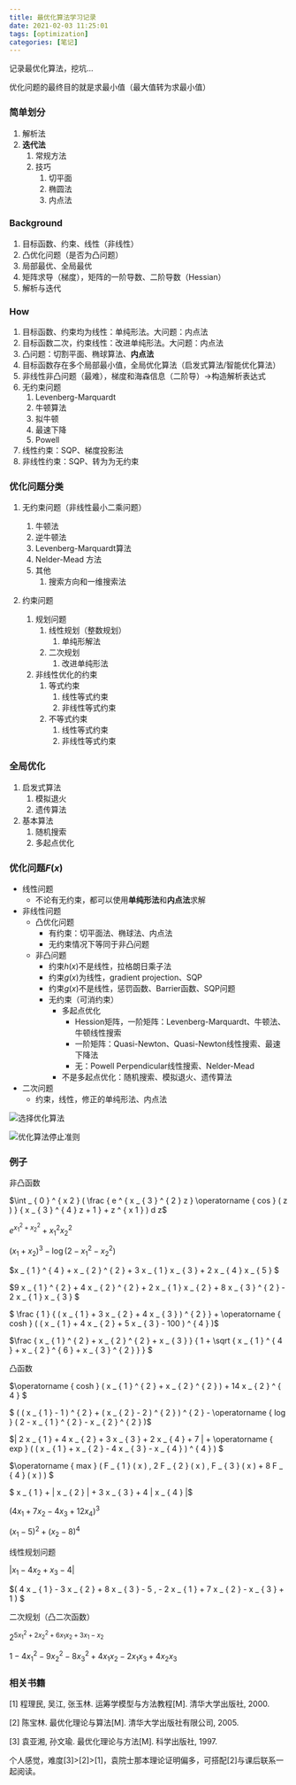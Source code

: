 ```yaml
---
title: 最优化算法学习记录
date: 2021-02-03 11:25:01
tags: [optimization]
categories: [笔记]
---
```


记录最优化算法，挖坑...

<!-- more -->

优化问题的最终目的就是求最小值（最大值转为求最小值）

### 简单划分

1. 解析法
2. **迭代法**
   1. 常规方法
   2. 技巧
      1. 切平面
      2. 椭圆法
      3. 内点法

### Background

1. 目标函数、约束、线性（非线性）
2. 凸优化问题（是否为凸问题）
3. 局部最优、全局最优
4. 矩阵求导（梯度），矩阵的一阶导数、二阶导数（Hessian）
5. 解析与迭代

### How

1. 目标函数、约束均为线性：单纯形法。大问题：内点法
2. 目标函数二次，约束线性：改进单纯形法。大问题：内点法
3. 凸问题：切割平面、椭球算法、**内点法**
4. 目标函数存在多个局部最小值，全局优化算法（启发式算法/智能优化算法）
5. 非线性非凸问题（最难），梯度和海森信息（二阶导）->构造解析表达式
6. 无约束问题
   1. Levenberg-Marquardt
   2. 牛顿算法
   3. 拟牛顿
   4. 最速下降
   5. Powell
7. 线性约束：SQP、梯度投影法
8. 非线性约束：SQP、转为为无约束

### 优化问题分类

1. 无约束问题（非线性最小二乘问题）
   1. 牛顿法
   2. 逆牛顿法
   3. Levenberg-Marquardt算法
   4. Nelder-Mead 方法
   5. 其他
      1. 搜索方向和一维搜索法

2. 约束问题
   1. 规划问题
      1. 线性规划（整数规划）
         1. 单纯形解法
      2. 二次规划
         1. 改进单纯形法
   2. 非线性优化的约束
      1. 等式约束
         1. 线性等式约束
         2. 非线性等式约束
      2. 不等式约束
         1. 线性等式约束
         2. 非线性等式约束

### 全局优化

1. 启发式算法
   1. 模拟退火
   2. 遗传算法
2. 基本算法
   1. 随机搜索
   2. 多起点优化

### 优化问题$F(x)$

- 线性问题
  - 不论有无约束，都可以使用**单纯形法**和**内点法**求解
- 非线性问题
  - 凸优化问题
    - 有约束：切平面法、椭球法、内点法
    - 无约束情况下等同于非凸问题
  - 非凸问题
    - 约束$h(x)$不是线性，拉格朗日乘子法
    - 约束$g(x)$为线性，gradient projection、SQP
    - 约束$g(x)$不是线性，惩罚函数、Barrier函数、SQP问题
    - 无约束（可消约束）
      - 多起点优化
        - Hession矩阵，一阶矩阵：Levenberg-Marquardt、牛顿法、牛顿线性搜索
        - 一阶矩阵：Quasi-Newton、Quasi-Newton线性搜索、最速下降法
        - 无：Powell Perpendicular线性搜索、Nelder-Mead
      - 不是多起点优化：随机搜索、模拟退火、遗传算法
- 二次问题
  - 约束，线性，修正的单纯形法、内点法

![选择优化算法](https://raw.githubusercontent.com/wnma3mz/ucas_course/master/optimization/optimization/%E7%BB%83%E4%B9%A0%E9%A2%98/%E4%BC%98%E5%8C%96%E7%AE%97%E6%B3%95%E7%9A%84%E9%80%89%E6%8B%A9.png)

![优化算法停止准则](https://raw.githubusercontent.com/wnma3mz/ucas_course/master/optimization/optimization/%E7%BB%83%E4%B9%A0%E9%A2%98/%E6%9C%80%E4%BC%98%E5%8C%96%E7%AE%97%E6%B3%95%E5%81%9C%E6%AD%A2%E5%87%86%E5%88%99.png)

### 例子

非凸函数

$\int _ { 0 } ^ { x 2 } ( \frac { e ^ { x _ { 3 } ^ { 2 } z } \operatorname { cos } ( z ) } { x _ { 3 } ^ { 4 } z + 1 } + z ^ { x 1 } ) d z$

$e ^ { x _ { 1 } ^ { 2 } + x _ { 2 } ^ { 2 } } + x _ { 1 } ^ { 2 } x _ { 2 } ^ { 2 }$

$( x _ { 1 } + x _ { 2 } ) ^ { 3 } - \operatorname { log } ( 2 - x _ { 1 } ^ { 2 } - x _ { 2 } ^ { 2 } )$

$x _ { 1 } ^ { 4 } + x _ { 2 } ^ { 2 } + 3 x _ { 1 } x _ { 3 } + 2 x _ { 4 } x _ { 5 } $

$9 x _ { 1 } ^ { 2 } + 4 x _ { 2 } ^ { 2 } + 2 x _ { 1 } x _ { 2 } + 8 x _ { 3 } ^ { 2 } - 2 x _ { 1 } x _ { 3 } $

$ \frac { 1 } { ( x _ { 1 } + 3 x _ { 2 } + 4 x _ { 3 } ) ^ { 2 } } + \operatorname { cosh } ( ( x _ { 1 } + 4 x _ { 2 } + 5 x _ { 3 } - 100 ) ^ { 4 } )$

$\frac { x _ { 1 } ^ { 2 } + x _ { 2 } ^ { 2 } + x _ { 3 } } { 1 + \sqrt { x _ { 1 } ^ { 4 } + x _ { 2 } ^ { 6 } + x _ { 3 } ^ { 2 } } } $



凸函数

$\operatorname { cosh } ( x _ { 1 } ^ { 2 } + x _ { 2 } ^ { 2 } ) + 14 x _ { 2 } ^ { 4 } $

$ ( ( x _ { 1 } - 1 ) ^ { 2 } + ( x _ { 2 } - 2 ) ^ { 2 } ) ^ { 2 } - \operatorname { log } ( 2 - x _ { 1 } ^ { 2 } - x _ { 2 } ^ { 2 } )$

$| 2 x _ { 1 } + 4
 x _ { 2 } + 3 x _ { 3 } + 2 x _ { 4 } + 7 | + \operatorname { exp } ( ( x _ { 1 } + x _ {
 2 } - 4 x _ { 3 } - x _ { 4 } ) ^ { 4 } ) $

$\operatorname { max } ( F _ { 1 } ( x ) , 2 F _ { 2 } ( x ) , F _ { 3 } ( x ) + 8 F _ { 4 } ( x ) ) $

$ x _ { 1 } + | x _ { 2 } | + 3 x _ { 3 } + 4 | x _ { 4 } |$

$( 4 x _ { 1 } + 7 x _ { 2 } - 4 x _ { 3 } + 12 x _ { 4 } ) ^ { 3 }$

$( x _ { 1 } - 5 ) ^ { 2 } + ( x _ { 2 } - 8 ) ^ { 4 }$



线性规划问题

$| x _ { 1 } - 4 x _ { 2 } + x _ { 3 } - 4 |$

$( 4 x _ { 1 } - 3 x _ { 2 } + 8 x _ { 3 } - 5 , - 2 x _ { 1 } + 7 x _ { 2 } - x _ { 3 } + 1 ) $



二次规划（凸二次函数）

$2 ^ { 5 x _ { 1 } ^ { 2 } + 2 x _ { 2 } ^ { 2 } + 6 x _ { 1 } x _ { 2 } + 3 x _ { 1 } - x _ { 2 } }$

$1 - 4 x _ { 1 } ^ { 2 } - 9 x _ { 2 } ^ { 2 } - 8 x _ { 3 } ^ { 2 } + 4 x _ { 1 } x _ { 2 } - 2 x _ { 1 } x _ { 3 } + 4 x _ { 2 } x _ { 3 }$



### 相关书籍

[1] 程理民, 吴江, 张玉林. 运筹学模型与方法教程[M]. 清华大学出版社, 2000.

[2] 陈宝林. 最优化理论与算法[M]. 清华大学出版社有限公司, 2005.

[3] 袁亚湘, 孙文瑜. 最优化理论与方法[M]. 科学出版社, 1997.

个人感觉，难度[3]>[2]>[1]，袁院士那本理论证明偏多，可搭配[2]与课后联系一起阅读。